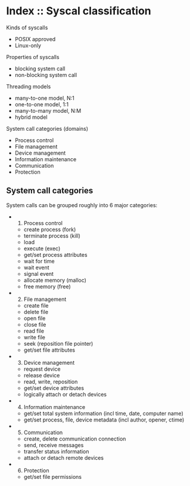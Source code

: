 # Index :: Syscal classification


Kinds of syscalls
- POSIX approved
- Linux-only

Properties of syscalls
- blocking system call
- non-blocking system call

Threading models
- many-to-one model,  N:1
- one-to-one model,   1:1
- many-to-many model, N:M
- hybrid model

System call categories (domains)
- Process control
- File management
- Device management
- Information maintenance
- Communication
- Protection

## System call categories

System calls can be grouped roughly into 6 major categories:
- 1. Process control
  - create process (fork)
  - terminate process (kill)
  - load
  - execute (exec)
  - get/set process attributes
  - wait for time
  - wait event
  - signal event
  - allocate memory (malloc)
  - free memory (free)
- 2. File management
  - create file
  - delete file
  - open file
  - close file
  - read file
  - write file
  - seek (reposition file pointer)
  - get/set file attributes
- 3. Device management
  - request device
  - release device
  - read, write, reposition
  - get/set device attributes
  - logically attach or detach devices
- 4. Information maintenance
  - get/set total system information (incl time, date, computer name)
  - get/set process, file, device metadata (incl author, opener, ctime)
- 5. Communication
  - create, delete communication connection
  - send, receive messages
  - transfer status information
  - attach or detach remote devices
- 6. Protection
  - get/set file permissions

